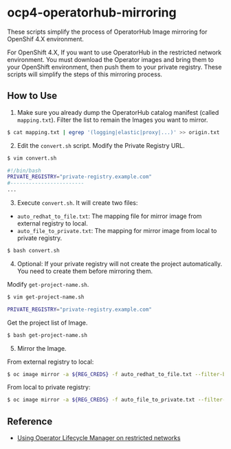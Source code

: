 # ocp4-operatorhub-mirroring
These scripts simplify the process of OperatorHub Image mirroring for OpenShif 4.X environment.

For OpenShift 4.X, If you want to use OperatorHub in the restricted network environment. You must download the Operator images and bring them to your OpenShift environment, then push them to your private registry. These scripts will simplify the steps of this mirroring process.


## How to Use
1. Make sure you already dump the OperatorHub catalog manifest (called `mapping.txt`). Filter the list to remain the Images you want to mirror.
```bash
$ cat mapping.txt | egrep '(logging|elastic|proxy|...)' >> origin.txt
```

2.  Edit the `convert.sh` script. Modify the Private Registry URL.
```bash
$ vim convert.sh
```
```bash
#!/bin/bash
PRIVATE_REGISTRY="private-registry.example.com"
#------------------------
...
```

3. Execute `convert.sh`. It will create two files:
* `auto_redhat_to_file.txt`: The mapping file for mirror image from external registry to local.
* `auto_file_to_private.txt`: The mapping for mirror image from local to private registry.

```bash
$ bash convert.sh
```
4. Optional: If your private registry will not create the project automatically. You need to create them before mirroring them.

Modify `get-project-name.sh`.
```bash
$ vim get-project-name.sh
```
```bash
PRIVATE_REGISTRY="private-registry.example.com"
```
Get the project list of Image.
```bash
$ bash get-project-name.sh
```

5. Mirror the Image.

From external registry to local:
```bash
$ oc image mirror -a ${REG_CREDS} -f auto_redhat_to_file.txt --filter-by-os=".*"
```
From local to private registry:
```bash
$ oc image mirror -a ${REG_CREDS} -f auto_file_to_private.txt --filter-by-os=".*"
```

## Reference
* [Using Operator Lifecycle Manager on restricted networks](https://docs.openshift.com/container-platform/4.6/operators/admin/olm-restricted-networks.html#olm-creating-catalog-from-index_olm-restricted-networks)




